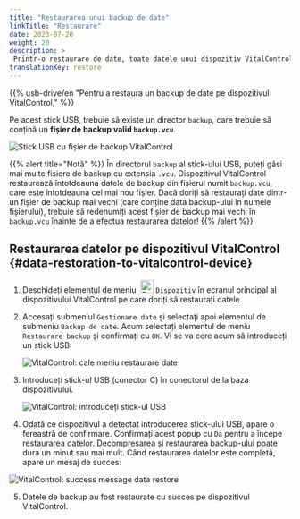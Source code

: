 ```yaml
---
title: "Restaurarea unui backup de date"
linkTitle: "Restaurare"
date: 2023-07-20
weight: 20
description: >
 Printr-o restaurare de date, toate datele unui dispozitiv VitalControl pot fi restaurate pe un alt dispozitiv folosind un fișier de backup.
translationKey: restore
---
```

{{% usb-drive/en "Pentru a restaura un backup de date pe dispozitivul VitalControl," %}}

Pe acest stick USB, trebuie să existe un director `backup`, care trebuie să conțină un **fișier de backup valid `backup.vcu`**.

![Stick USB cu fișier de backup VitalControl](../images/backup-file.png "Stick USB cu fișier de backup")

{{% alert title="Notă" %}}
În directorul `backup` al stick-ului USB, puteți găsi mai multe fișiere de backup cu extensia `.vcu`. Dispozitivul VitalControl restaurează întotdeauna datele de backup din fișierul numit `backup.vcu`, care este întotdeauna cel mai nou fișier. Dacă doriți să restaurați date dintr-un fișier de backup mai vechi (care conține data backup-ului în numele fișierului), trebuie să redenumiți acest fișier de backup mai vechi în `backup.vcu` înainte de a efectua restaurarea datelor!
{{% /alert %}}

## Restaurarea datelor pe dispozitivul VitalControl {#data-restoration-to-vitalcontrol-device}

1. Deschideți elementul de meniu &nbsp;<img src="/icons/device.svg" width="23" align="bottom" alt="Device" /> `Dispozitiv` în ecranul principal al dispozitivului VitalControl pe care doriți să restaurați datele.

2. Accesați submeniul `Gestionare date` și selectați apoi elementul de submeniu `Backup de date`. Acum selectați elementul de meniu `Restaurare backup` și confirmați cu `OK`. Vi se va cere acum să introduceți un stick USB:

   ![VitalControl: cale meniu restaurare date](../images/restore.png "Restaurare din fișier de backup")

3. Introduceți stick-ul USB (conector C) în conectorul de la baza dispozitivului.

   ![VitalControl: introduceți stick-ul USB](/images/firmware/update/plug-in-dual-usb-stick.svg "Introduceți stick-ul USB")

4. Odată ce dispozitivul a detectat introducerea stick-ului USB, apare o fereastră de confirmare. Confirmați acest popup cu `Da` pentru a începe restaurarea datelor. Decompresarea și restaurarea backup-ului poate dura un minut sau mai mult. Când restaurarea datelor este completă, apare un mesaj de succes:

![VitalControl: success message data restore](../images/restore-done.png "Success message data restore")

5. Datele de backup au fost restaurate cu succes pe dispozitivul VitalControl.
